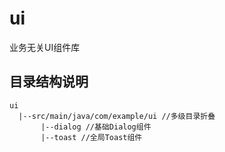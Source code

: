 # ui

业务无关UI组件库

## 目录结构说明

```
ui
  |--src/main/java/com/example/ui //多级目录折叠
       |--dialog //基础Dialog组件
       |--toast //全局Toast组件
```